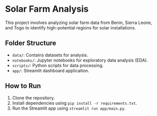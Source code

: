# Solar Farm Analysis
This project involves analyzing solar farm data from Benin, Sierra Leone, and Togo to identify high-potential regions for solar installations.

## Folder Structure
- `data/`: Contains datasets for analysis.
- `notebooks/`: Jupyter notebooks for exploratory data analysis (EDA).
- `scripts/`: Python scripts for data processing.
- `app/`: Streamlit dashboard application.

## How to Run
1. Clone the repository.
2. Install dependencies using `pip install -r requirements.txt`.
3. Run the Streamlit app using `streamlit run app/main.py`.
